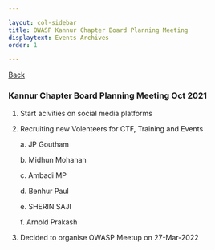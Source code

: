 ```yaml
---

layout: col-sidebar
title: OWASP Kannur Chapter Board Planning Meeting
displaytext: Events Archives
order: 1

---
```


[Back ](../index#div-events)

### Kannur Chapter Board Planning Meeting Oct 2021

1. Start acivities on social media platforms

2. Recruiting new Volenteers for CTF, Training and Events

   a. JP Goutham

   b. Midhun Mohanan

   c. Ambadi MP

   d. Benhur Paul
   
   e. SHERIN SAJI
  
   f. Arnold Prakash

3. Decided to organise OWASP Meetup on 27-Mar-2022
